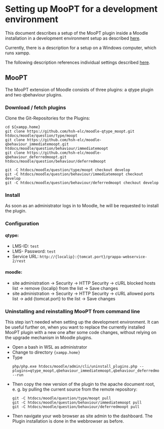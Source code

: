 # Setting up MooPT for a development environment

This document describes a setup of the MooPT plugin inside a Moodle installation in a development environment setup as
described [here](1_setting_up.md).

Currently, there is a description for a setup on a Windows computer, which runs xampp.

The following description references individual settings described [here](1_setting_up.md#Individual-data).

## MooPT

The MooPT extension of Moodle consists of three plugins: a qtype plugin and two qbehaviour plugins.

### Download / fetch plugins

Clone the Git-Repositories for the Plugins:

```
cd ${xampp.home}
git clone https://github.com/hsh-elc/moodle-qtype_moopt.git htdocs/moodle/question/type/moopt
git clone https://github.com/hsh-elc/moodle-qbehaviour_immediatemoopt.git htdocs/moodle/question/behaviour/immediatemoopt
git clone https://github.com/hsh-elc/moodle-qbehaviour_deferredmoopt.git htdocs/moodle/question/behaviour/deferredmoopt

git -C htdocs/moodle/question/type/moopt checkout develop
git -C htdocs/moodle/question/behaviour/immediatemoopt checkout develop
git -C htdocs/moodle/question/behaviour/deferredmoopt checkout develop
```

### Install

As soon as an administrator logs in to Moodle, he will be requested to install the plugin.

### Configuration

#### qtype:

* LMS-ID: `test`
* LMS- Password: `test`
* Service URL: `http://{localip}:{tomcat.port}/grappa-webservice-2/rest`

#### moodle:

* site administration -> Security -> HTTP Security -> cURL blocked hosts list -> remove {localip} from the list -> Save
  changes
* site administration -> Security -> HTTP Security -> cURL allowed ports list -> add {tomcat.port} to the list -> Save
  changes

### Uninstalling and reinstalling MooPT from command line

This step isn't needed when setting up the development environment. It can be useful further on, when you want to
replace the currently installed MooPT plugin with a new one after some code changes, without relying on the upgrade
mechanism in Moodle plugins.

* Open a bash in WSL as administrator
* Change to directory `{xampp.home}`
* Type
  ```
  php/php.exe htdocs/moodle/admin/cli/uninstall_plugins.php --plugins=qtype_moopt,qbehaviour_immediatemoopt,qbehaviour_deferredmoopt --run
  ```
* Then copy the new version of the plugin to the apache document root, e. g. by pulling the current source from the
  remote repository:
  ```
  git -C htdocs/moodle/question/type/moopt pull
  git -C htdocs/moodle/question/behaviour/immediatemoopt pull
  git -C htdocs/moodle/question/behaviour/deferredmoopt pull
  ```
* Then navigate your web browser as site admin to the dashboard. The Plugin installation is done in the webbrowser as
  before.




